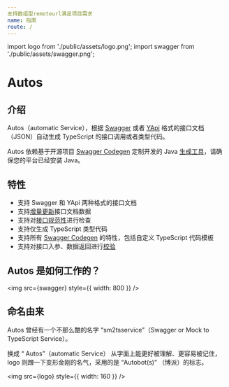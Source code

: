 ```yaml
---
支持数组型remoteurl满足项目需求
name: 指南
route: /
---
```


import logo from './public/assets/logo.png';
import swagger from './public/assets/swagger.png';

# Autos

## 介绍

Autos（automatic Service），根据 [Swagger](https://swagger.io/) 或者 [YApi](https://github.com/YMFE/yapi) 格式的接口文档（JSON）自动生成 TypeScript 的接口调用或者类型代码。

Autos 依赖基于开源项目 [Swagger Codegen](https://github.com/swagger-api/swagger-codegen) 定制开发的 Java [生成工具](https://github.com/gogoyqj/swagger-codegen)，请确保您的平台已经安装 Java。

## 特性

- 支持 Swagger 和 YApi 两种格式的接口文档
- 支持[增量更新](/auto-service/getting-started#3-增量更新)接口文档数据
- 支持对[接口规范性](https://mp.weixin.qq.com/s?__biz=MzI3NDk1MzE4NA==&mid=2247483733&idx=1&sn=0fd7e35f17f47034ed42b023419482e9&chksm=eb0d67dadc7aeeccf56b34074764360c5d2525bf1f943f83205bfa2e92ec343e79fd44c01877&token=824089189&lang=zh_CN#rd)进行检查
- 支持仅生成 TypeScript 类型代码
- 支持所有 [Swagger Codegen](/auto-service/getting-started#112-swaggerparser) 的特性，包括自定义 TypeScript 代码模板
- 支持对接口入参、数据返回进行[校验](/auto-service/service-validate)

## Autos 是如何工作的？

<img src={swagger} style={{ width: 800 }} />

## 命名由来

Autos 曾经有一个不那么酷的名字 “sm2tsservice”（Swagger or Mock to TypeScript Service）。

换成 “ Autos”（automatic Service） 从字面上能更好被理解、更容易被记住，logo 则蹭一下变形金刚的名气，采用的是 “Autobot(s)” （博派）的标志。

<img src={logo} style={{ width: 160 }} />
